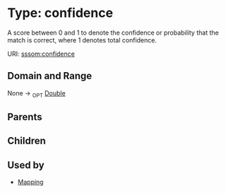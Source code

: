 
# Type: confidence


A score between 0 and 1 to denote the confidence or probability that the match is correct, where 1 denotes total confidence.

URI: [sssom:confidence](http://w3id.org/sssom/confidence)


## Domain and Range

None ->  <sub>OPT</sub> [Double](types/Double.md)

## Parents


## Children


## Used by

 * [Mapping](Mapping.md)

